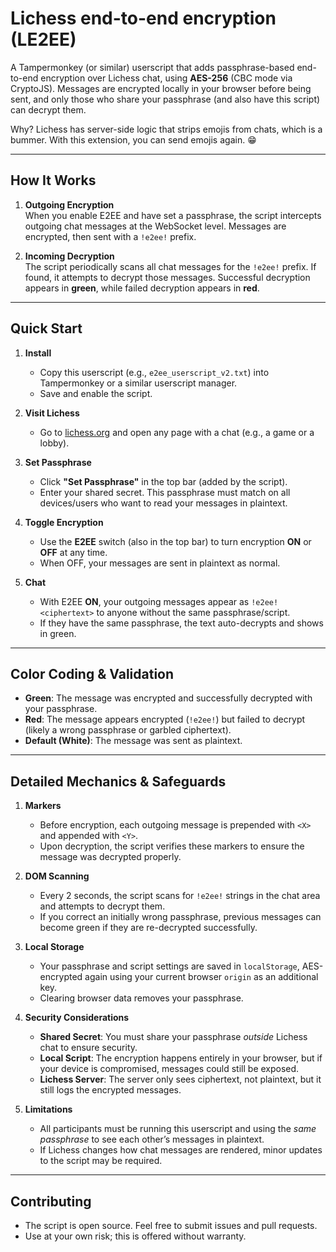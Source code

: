 # Lichess end-to-end encryption (LE2EE)

A Tampermonkey (or similar) userscript that adds passphrase-based end-to-end encryption over Lichess chat, using **AES-256** (CBC mode via CryptoJS). Messages are encrypted locally in your browser before being sent, and only those who share your passphrase (and also have this script) can decrypt them.

Why? Lichess has server-side logic that strips emojis from chats, which is a bummer. With this extension, you can send emojis again. 😁

---

## How It Works

1. **Outgoing Encryption**  
   When you enable E2EE and have set a passphrase, the script intercepts outgoing chat messages at the WebSocket level. Messages are encrypted, then sent with a `!e2ee!` prefix.

2. **Incoming Decryption**  
   The script periodically scans all chat messages for the `!e2ee!` prefix. If found, it attempts to decrypt those messages. Successful decryption appears in **green**, while failed decryption appears in **red**.

---

## Quick Start

1. **Install**  
   - Copy this userscript (e.g., `e2ee_userscript_v2.txt`) into Tampermonkey or a similar userscript manager.  
   - Save and enable the script.

2. **Visit Lichess**  
   - Go to [lichess.org](https://lichess.org/) and open any page with a chat (e.g., a game or a lobby).

3. **Set Passphrase**  
   - Click **"Set Passphrase"** in the top bar (added by the script).
   - Enter your shared secret. This passphrase must match on all devices/users who want to read your messages in plaintext.

4. **Toggle Encryption**  
   - Use the **E2EE** switch (also in the top bar) to turn encryption **ON** or **OFF** at any time.
   - When OFF, your messages are sent in plaintext as normal.

5. **Chat**  
   - With E2EE **ON**, your outgoing messages appear as `!e2ee!<ciphertext>` to anyone without the same passphrase/script.  
   - If they have the same passphrase, the text auto-decrypts and shows in green.

---

## Color Coding & Validation

- **Green**: The message was encrypted and successfully decrypted with your passphrase.  
- **Red**: The message appears encrypted (`!e2ee!`) but failed to decrypt (likely a wrong passphrase or garbled ciphertext).  
- **Default (White)**: The message was sent as plaintext.

---

## Detailed Mechanics & Safeguards

1. **Markers**  
   - Before encryption, each outgoing message is prepended with `<X>` and appended with `<Y>`.  
   - Upon decryption, the script verifies these markers to ensure the message was decrypted properly.

2. **DOM Scanning**  
   - Every 2 seconds, the script scans for `!e2ee!` strings in the chat area and attempts to decrypt them.  
   - If you correct an initially wrong passphrase, previous messages can become green if they are re-decrypted successfully.

3. **Local Storage**  
   - Your passphrase and script settings are saved in `localStorage`, AES-encrypted again using your current browser `origin` as an additional key.  
   - Clearing browser data removes your passphrase.

4. **Security Considerations**  
   - **Shared Secret**: You must share your passphrase *outside* Lichess chat to ensure security.  
   - **Local Script**: The encryption happens entirely in your browser, but if your device is compromised, messages could still be exposed.  
   - **Lichess Server**: The server only sees ciphertext, not plaintext, but it still logs the encrypted messages.

5. **Limitations**  
   - All participants must be running this userscript and using the *same passphrase* to see each other’s messages in plaintext.  
   - If Lichess changes how chat messages are rendered, minor updates to the script may be required.

---

## Contributing

- The script is open source. Feel free to submit issues and pull requests.  
- Use at your own risk; this is offered without warranty.

